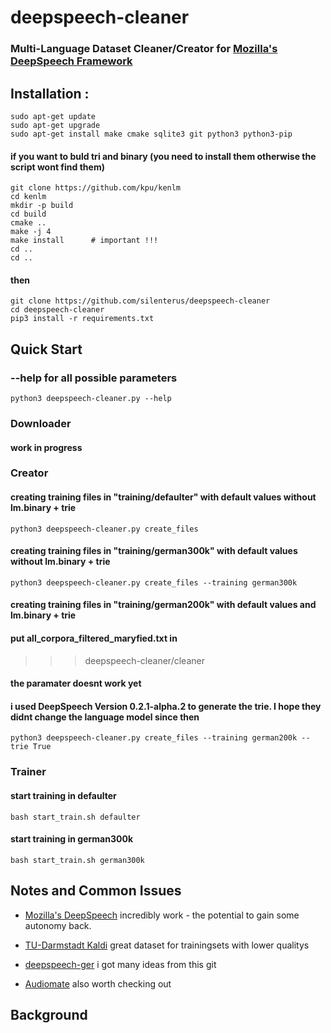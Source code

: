# deepspeech-cleaner

### Multi-Language Dataset Cleaner/Creator for [Mozilla's DeepSpeech Framework ](https://github.com/mozilla/DeepSpeech/) 

#### 

## Installation :
```
sudo apt-get update 
sudo apt-get upgrade
sudo apt-get install make cmake sqlite3 git python3 python3-pip 
```



 
#### if you want to buld tri and binary (you need to install them otherwise the script wont find them)
```
git clone https://github.com/kpu/kenlm
cd kenlm
mkdir -p build
cd build
cmake ..
make -j 4
make install      # important !!!
cd ..
cd ..

```

#### then
```
git clone https://github.com/silenterus/deepspeech-cleaner
cd deepspeech-cleaner
pip3 install -r requirements.txt
```


## Quick Start


### --help for all possible parameters
```
python3 deepspeech-cleaner.py --help

```


### Downloader

#### work in progress



### Creator



#### creating training files in "training/defaulter" with default values without lm.binary + trie
```
python3 deepspeech-cleaner.py create_files

```
#### creating training files in "training/german300k" with default values without lm.binary + trie
```
python3 deepspeech-cleaner.py create_files --training german300k
```


#### creating training files in "training/german200k" with default values and lm.binary + trie
#### put all_corpora_filtered_maryfied.txt in 
>>> deepspeech-cleaner/cleaner 

#### the paramater doesnt work yet

#### i used DeepSpeech Version 0.2.1-alpha.2 to generate the trie. I hope they didnt change the language model since then
```
python3 deepspeech-cleaner.py create_files --training german200k --trie True

```

### Trainer


#### start training in defaulter
```
bash start_train.sh defaulter
```

#### start training in german300k
```
bash start_train.sh german300k
```




## Notes and Common Issues


  * [Mozilla's DeepSpeech](https://github.com/mozilla/DeepSpeech/)
    incredibly work - the potential to gain some autonomy back.


  * [TU-Darmstadt Kaldi](https://github.com/uhh-lt/kaldi-tuda-de)
    great dataset for trainingsets with lower qualitys 


  * [deepspeech-ger](https://github.com/ynop/deepspeech-german)
    i got many ideas from this git


  * [Audiomate](https://github.com/ynop/audiomate)
    also worth checking out



## Background
